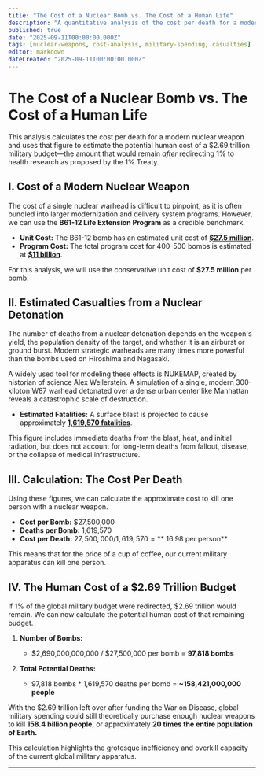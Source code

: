 ```yaml
---
title: "The Cost of a Nuclear Bomb vs. The Cost of a Human Life"
description: "A quantitative analysis of the cost per death for a modern nuclear weapon, and the potential human cost of a $2.69 trillion military budget."
published: true
date: "2025-09-11T00:00:00.000Z"
tags: [nuclear-weapons, cost-analysis, military-spending, casualties]
editor: markdown
dateCreated: "2025-09-11T00:00:00.000Z"
---
```


# The Cost of a Nuclear Bomb vs. The Cost of a Human Life

This analysis calculates the cost per death for a modern nuclear weapon and uses that figure to estimate the potential human cost of a $2.69 trillion military budget—the amount that would remain *after* redirecting 1% to health research as proposed by the 1% Treaty.

## I. Cost of a Modern Nuclear Weapon

The cost of a single nuclear warhead is difficult to pinpoint, as it is often bundled into larger modernization and delivery system programs. However, we can use the **B61-12 Life Extension Program** as a credible benchmark.

- **Unit Cost:** The B61-12 bomb has an estimated unit cost of [**$27.5 million**](../book/references.md#b61-12-cost).
- **Program Cost:** The total program cost for 400-500 bombs is estimated at [**$11 billion**](../book/references.md#b61-12-cost).

For this analysis, we will use the conservative unit cost of **$27.5 million** per bomb.

## II. Estimated Casualties from a Nuclear Detonation

The number of deaths from a nuclear detonation depends on the weapon's yield, the population density of the target, and whether it is an airburst or ground burst. Modern strategic warheads are many times more powerful than the bombs used on Hiroshima and Nagasaki.

A widely used tool for modeling these effects is NUKEMAP, created by historian of science Alex Wellerstein. A simulation of a single, modern 300-kiloton W87 warhead detonated over a dense urban center like Manhattan reveals a catastrophic scale of destruction.

- **Estimated Fatalities:** A surface blast is projected to cause approximately [**1,619,570 fatalities**](../book/references.md#w87-casualties).

This figure includes immediate deaths from the blast, heat, and initial radiation, but does not account for long-term deaths from fallout, disease, or the collapse of medical infrastructure.

## III. Calculation: The Cost Per Death

Using these figures, we can calculate the approximate cost to kill one person with a nuclear weapon.

- **Cost per Bomb:** \$27,500,000
- **Deaths per Bomb:** 1,619,570
- **Cost per Death:** $27,500,000 / 1,619,570 = **~$16.98 per person**

This means that for the price of a cup of coffee, our current military apparatus can kill one person.

## IV. The Human Cost of a $2.69 Trillion Budget

If 1% of the global military budget were redirected, $2.69 trillion would remain. We can now calculate the potential human cost of that remaining budget.

1.  **Number of Bombs:**
    -   $2,690,000,000,000 / $27,500,000 per bomb = **97,818 bombs**

2.  **Total Potential Deaths:**
    -   97,818 bombs * 1,619,570 deaths per bomb = **~158,421,000,000 people**

With the $2.69 trillion left over after funding the War on Disease, global military spending could still theoretically purchase enough nuclear weapons to kill **158.4 billion people**, or approximately **20 times the entire population of Earth.**

This calculation highlights the grotesque inefficiency and overkill capacity of the current global military apparatus.

---
